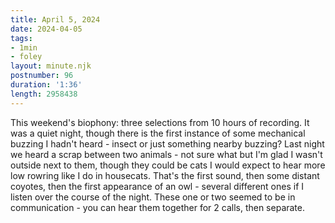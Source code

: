 ```yaml
---
title: April 5, 2024
date: 2024-04-05
tags:
- 1min
- foley
layout: minute.njk
postnumber: 96
duration: '1:36'
length: 2958438
---
```

This weekend's biophony: three selections from 10 hours of recording. It was a quiet night, though there is the first instance of some mechanical buzzing I hadn't heard - insect or just something nearby buzzing? Last night we heard a scrap between two animals - not sure what but I'm glad I wasn't outside next to them, though they could be cats I would expect to hear more low rowring like I do in housecats. That's the first sound, then some distant coyotes, then the first appearance of an owl - several different ones if I listen over the course of the night. These one or two seemed to be in communication - you can hear them together for 2 calls, then separate.

